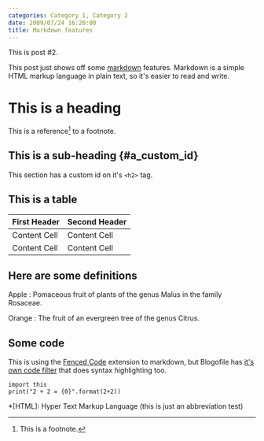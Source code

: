 ```yaml
---
categories: Category 1, Category 2
date: 2009/07/24 16:20:00
title: Markdown features
---
```

This is post #2.

This post just shows off some [markdown][] features. Markdown is a simple HTML markup language in plain text, so it's easier to read and write.

# This is a heading

This is a reference[^1] to a footnote.

## This is a sub-heading  {#a_custom_id}

This section has a custom id on it's ``<h2>`` tag.

## This is a table

First Header  | Second Header
------------- | -------------
Content Cell  | Content Cell
Content Cell  | Content Cell

## Here are some definitions

Apple
:   Pomaceous fruit of plants of the genus Malus in 
    the family Rosaceae.

Orange
:   The fruit of an evergreen tree of the genus Citrus.

## Some code

This is using the [Fenced Code](http://www.freewisdom.org/projects/python-markdown/Fenced_Code_Blocks) extension to markdown, but Blogofile has [it's own code filter](/blog/2009/08/29/syntax-highlight-test/) that does syntax highlighting too.

~~~~{.python}
import this
print("2 + 2 = {0}".format(2+2))
~~~~

[markdown]: http://www.freewisdom.org/projects/python-markdown/ "Markdown in Python"

[^1]: This is a footnote.

*[HTML]: Hyper Text Markup Language (this is just an abbreviation test)
